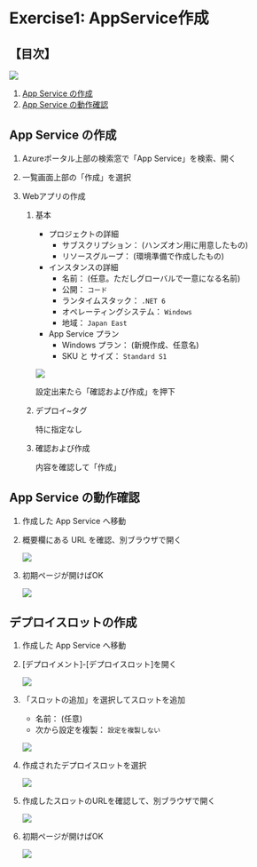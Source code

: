 # Exercise1: AppService作成

## 【目次】

![](images/ex01-0000-appsvc.png)

1. [App Service の作成](#app-service-の作成)
1. [App Service の動作確認](#app-service-の動作確認)


## App Service の作成

1. Azureポータル上部の検索窓で「App Service」を検索、開く

1. 一覧画面上部の「作成」を選択

1. Webアプリの作成

    1. 基本

        * プロジェクトの詳細
            * サブスクリプション： (ハンズオン用に用意したもの)
            * リソースグループ： (環境準備で作成したもの)
        * インスタンスの詳細
            * 名前： (任意。ただしグローバルで一意になる名前)
            * 公開： `コード`
            * ランタイムスタック： `.NET 6`
            * オペレーティングシステム： `Windows`
            * 地域： `Japan East`
        * App Service プラン
            * Windows プラン： (新規作成、任意名)
            * SKU と サイズ： `Standard S1`

        ![](images/ex01-0101-appsvc.png)

        設定出来たら「確認および作成」を押下

    1. デプロイ~タグ

        特に指定なし

    1. 確認および作成

        内容を確認して「作成」

## App Service の動作確認

1. 作成した App Service へ移動

1. 概要欄にある URL を確認、別ブラウザで開く

    ![](images/ex01-0102-appsvc.png)

1. 初期ページが開けばOK

    ![](images/ex01-0103-appsvc.png)


## デプロイスロットの作成

1. 作成した App Service へ移動

1. [デプロイメント]-[デプロイスロット]を開く

    ![](images/ex01-0301-appsvc.png)

1. 「スロットの追加」を選択してスロットを追加

    * 名前： (任意)
    * 次から設定を複製： `設定を複製しない`

    ![](images/ex01-0302-appsvc.png)

1. 作成されたデプロイスロットを選択

    ![](images/ex01-0303-appsvc.png)

1. 作成したスロットのURLを確認して、別ブラウザで開く

    ![](images/ex01-0304-appsvc.png)

1. 初期ページが開けばOK

    ![](images/ex01-0305-appsvc.png)
